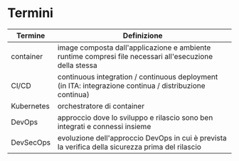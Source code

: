 # Termini


|Termine|Definizione|
|-|-|
|container | image composta dall'applicazione e ambiente runtime compresi file necessari all'esecuzione della stessa|
|CI/CD| continuous integration / continuous deployment (in ITA: integrazione continua / distribuzione continua) |
|Kubernetes| orchestratore di container |
|DevOps| approccio dove lo sviluppo e rilascio sono ben integrati e connessi insieme |
|DevSecOps| evoluzione dell'approccio DevOps in cui è prevista la verifica della sicurezza prima del rilascio |
